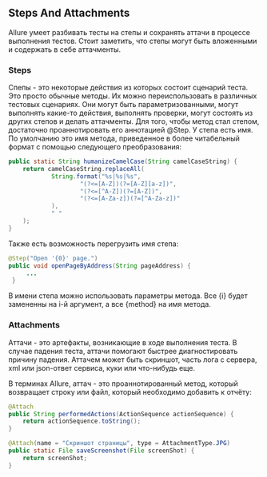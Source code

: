## Steps And Attachments

Allure умеет разбивать тесты на степы и сохранять аттачи в процессе выполнения тестов.
Стоит заметить, что степы могут быть вложенными и содержать в себе аттачменты.

### Steps

Спепы - это некоторые действия из которых состоит сценарий теста. Это просто обычные методы.
Их можно переиспользовать в различных тестовых сценариях. Они могут быть параметризованными,
могут выполнять какие-то действия, выполнять проверки, могут состоять из других степов и делать
аттачменты.
    Для того, чтобы метод стал степом, достаточно проаннотировать его аннотацией @Step.
У степа есть имя. По умолчанию это имя метода, приведенное в более читабельный формат с помощью
следующего преобразования:

``` java
public static String humanizeCamelCase(String camelCaseString) {
    return camelCaseString.replaceAll(
            String.format("%s|%s|%s",
                    "(?<=[A-Z])(?=[A-Z][a-z])",
                    "(?<=[^A-Z])(?=[A-Z])",
                    "(?<=[A-Za-z])(?=[^A-Za-z])"
            ),
            " "
    );
}

```


Также есть возможность перегрузить имя степа:

```java
@Step("Open '{0}' page.")
public void openPageByAddress(String pageAddress) {
     ...
 }
```

В имени степа можно использовать параметры метода. Все {i} будет замененны на i-й аргумент,
а все {method} на имя метода.


### Attachments

Аттачи - это артефакты, возникающие в ходе выполнения теста. В случае падения теста, аттачи помогают быстрее диагностировать причину падения. Аттачем может быть скриншот, часть лога с сервера, xml или json-ответ сервиса, куки или что-нибудь еще. 

В терминах Allure, аттач - это проаннотированный метод, который возвращает строку или файл, который необходимо добавить к отчёту:

``` java
@Attach
public String performedActions(ActionSequence actionSequence) {
    return actionSequence.toString();
}

@Attach(name = "Скриншот страницы", type = AttachmentType.JPG)
public static File saveScreenshot(File screenShot) {
    return screenShot;
}
```